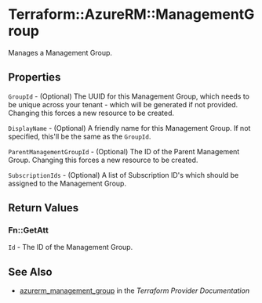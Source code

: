 # Terraform::AzureRM::ManagementGroup

Manages a Management Group.

## Properties

`GroupId` - (Optional) The UUID for this Management Group, which needs to be unique across your tenant - which will be generated if not provided. Changing this forces a new resource to be created.

`DisplayName` - (Optional) A friendly name for this Management Group. If not specified, this'll be the same as the `GroupId`.

`ParentManagementGroupId` - (Optional) The ID of the Parent Management Group. Changing this forces a new resource to be created.

`SubscriptionIds` - (Optional) A list of Subscription ID's which should be assigned to the Management Group.


## Return Values

### Fn::GetAtt

`Id` - The ID of the Management Group.

## See Also

* [azurerm_management_group](https://www.terraform.io/docs/providers/azurerm/r/management_group.html) in the _Terraform Provider Documentation_